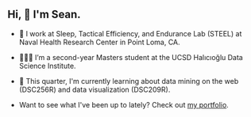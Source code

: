 ## Hi, 👋 I'm Sean.

<!--
**deerings/deerings** is a ✨ _special_ ✨ repository because its `README.md` (this file) appears on your GitHub profile.
- 🌱 I’m currently learning Spark and NLP using Python.
- 👯 I’m looking to collaborate on ...
- 🤔 I’m looking for help with ...
- 💬 Ask me about ...
- 📫 How to reach me: 
- ⚡ Fun fact: ...
-->
- 🔭 I work at Sleep, Tactical Efficiency, and Endurance Lab (STEEL) at Naval Health Research Center in Point Loma, CA.
- 🧑🏻‍🎓 I’m a second-year Masters student at the UCSD Halıcıoğlu Data Science Institute.
- 🌱 This quarter, I'm currently learning about data mining on the web (DSC256R) and data visualization (DSC209R).

- Want to see what I've been up to lately? Check out [my portfolio](https://deerings.github.io/my-portfolio).





